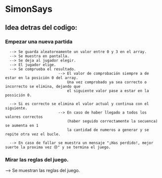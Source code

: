 # SimonSays

## Idea detras del codigo:

### Empezar una nueva partida

      --> Se guarda aleatoreamente un valor entre 0 y 3 en el array.
      --> Se muestra en pantalla.
      --> Se deja al jugador elegir.
      --> El jugador elige.
      --> Se comprueba el resultado.
                            --> El valor de comprobación siempre a de estar en la posición 0 del array.
                                Una vez comprobado ya sea correcto o incorrecto se elimina, dejando que
                                el siguiente valor pase a estar en la possición 0.

      --> Si es correcto se elimina el valor actual y continua con el siguiente.
                            --> En caso de haber llegado a todos los valores correctos
                                (haber seguido correctamente la secuenca) se aumenta en 1
                                la cantidad de numeros a generar y se repite otra vez el bucle.

      --> En caso de fallar se muestra un mensaje "¡Has perdido!, mejor suerte la proxima vez 😢" y se termina el juego.

### Mirar las reglas del juego.
 --> Se muestran las reglas del juego.
